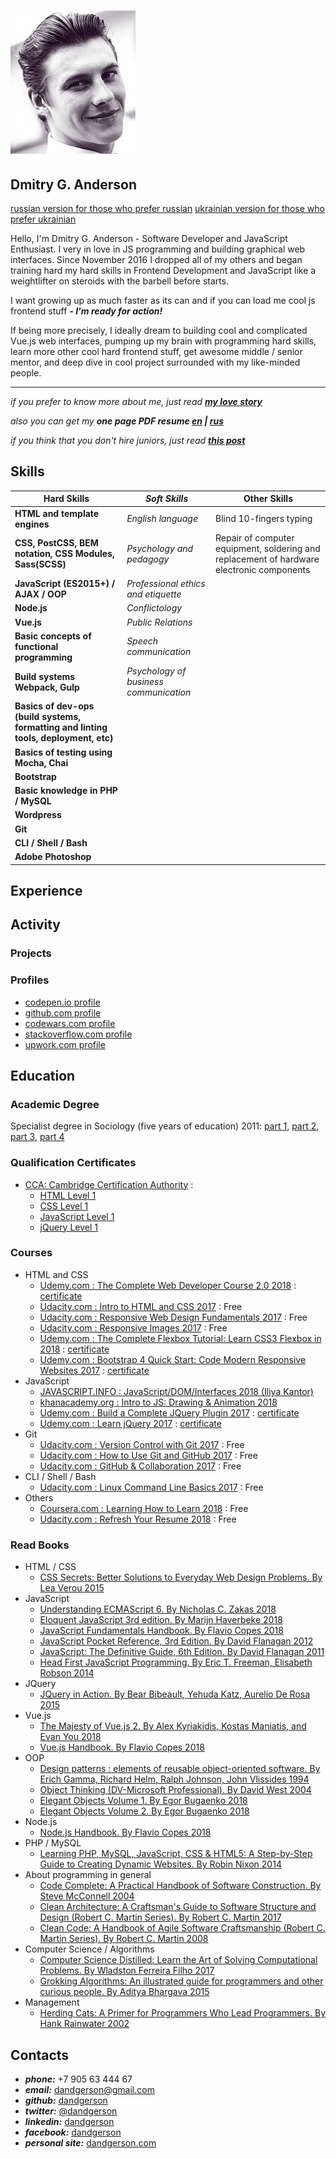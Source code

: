 # [![small portrait](./img/small_portrait.jpg)](./img/portrait.jpg)

## Dmitry G. Anderson

[russian version for those who prefer russian](./ru_main.md)
[ukrainian version for those who prefer ukrainian](./uk_main.md)

Hello, I'm Dmitry G. Anderson - Software Developer and JavaScript Enthusiast.
I very in love in JS programming and building graphical web interfaces. Since November 2016 I dropped all of my others and began training hard my hard skills in Frontend Development and JavaScript like a weightlifter on steroids with the barbell before starts.

I want growing up as much faster as its can and if you can load me cool js frontend stuff ***- I'm ready for action!***

If being more precisely, I ideally dream to building cool and complicated Vue.js web interfaces, pumping up my brain with programming hard skills, learn more other cool hard frontend stuff, get awesome middle / senior mentor, and deep dive in cool project surrounded with my like-minded people.

---

*if you prefer to know more about me, just read [**my love story**](./my_story.md)*

*also you can get my **one page PDF resume [en](./en_one_page_resume.pdf) | [rus](./ru_one_page_resume.pdf)***

*if you think that you don't hire juniors, just read [**this post**](https://dev.to/isaacandsuch/if-you-dont-hire-juniors-you-dont-deserve-seniors-48kb?utm_source=Newsletter+Subscribers&utm_campaign=63b22361fd-EMAIL_CAMPAIGN_2018_09_24_18&utm_medium=email&utm_term=0_d8f11d5d1e-63b22361fd-154379453)*

## Skills

| **Hard Skills** | *Soft Skills* | Other Skills |
| ----------- | ----------- | ------------ |
| **HTML and template engines** | *English language* | Blind 10-fingers typing |
| **CSS, PostCSS, BEM notation, CSS Modules, Sass(SCSS)** | *Psychology and pedagogy* | Repair of computer equipment, soldering and replacement of hardware electronic components |
| **JavaScript (ES2015+) / AJAX / OOP** | *Professional ethics and etiquette* | |
| **Node.js** | *Conflictology* | |
| **Vue.js** | *Public Relations* | |
| **Basic concepts of functional programming** | *Speech communication* | |
| **Build systems Webpack, Gulp** | *Psychology of business communication* | |
| **Basics of dev-ops (build systems, formatting and linting tools, deployment, etc)** | | |
| **Basics of testing using Mocha, Chai** | | |
| **Bootstrap** | | |
| **Basic knowledge in PHP / MySQL** | | |
| **Wordpress** | | |
| **Git** | | |
| **CLI / Shell / Bash** | | |
| **Adobe Photoshop** | | |

## Experience

## Activity

### Projects

### Profiles

* [codepen.io profile](https://codepen.io/dandgerson/)
* [github.com profile](https://github.com/dandgerson)
* [codewars.com profile](https://www.codewars.com/users/dandgerson)
* [stackoverflow.com profile](https://stackoverflow.com/users/7360033/dmitry-g-anderson)
* [upwork.com profile](https://www.upwork.com/freelancers/~01d9b90c1ce0ba2e06)

## Education

### Academic Degree

Specialist degree in Sociology (five years of education) 2011: [part 1](./academic_degree/1.jpg), [part 2](./academic_degree/2.jpg), [part 3](./academic_degree/3.jpg), [part 4](./academic_degree/4.jpg)

### Qualification Certificates

* [CCA: Cambridge Certification Authority](https://www.the-cca.org) :
  * [HTML Level 1](./certificates_qualification/CCA-Certificate-HTML_Level_1.pdf)
  * [CSS Level 1](./certificates_qualification/CCA-Certificate-CSS_Level_1.pdf)
  * [JavaScript Level 1](./certificates_qualification/CCA-Certificate-Javascript_Level_1.pdf)
  * [jQuery Level 1](./certificates_qualification/CCA-Certificate-jQuery_Level_1.pdf)

### Courses

* HTML and CSS
  * [Udemy.com : The Complete Web Developer Course 2.0 2018](https://www.udemy.com/the-complete-web-developer-course-2/) : [certificate]()
  * [Udacity.com : Intro to HTML and CSS 2017](https://www.udacity.com/course/intro-to-html-and-css--ud001) : Free
  * [Udacity.com : Responsive Web Design Fundamentals 2017](https://www.udacity.com/course/responsive-web-design-fundamentals--ud893) : Free
  * [Udacity.com : Responsive Images 2017](https://www.udacity.com/course/responsive-images--ud882) : Free
  * [Udemy.com : The Complete Flexbox Tutorial: Learn CSS3 Flexbox in 2018](https://www.udemy.com/flexbox-tutorial/) : [certificate](./certificates_courses/complete_flexbox_tutorial.pdf)
  * [Udemy.com : Bootstrap 4 Quick Start: Code Modern Responsive Websites 2017](https://www.udemy.com/bootstrap-4/) : [certificate](./certificates_courses/bootstrap4_quick_start.pdf)
* JavaScript
  * [JAVASCRIPT.INFO : JavaScript/DOM/Interfaces 2018 (Iliya Kantor)](http://javascript.info/courses/js)
  * [khanacademy.org : Intro to JS: Drawing & Animation 2018](https://www.khanacademy.org/computing/computer-programming/programming)
  * [Udemy.com : Build a Complete JQuery Plugin 2017](https://www.udemy.com/build-a-complete-jquery-plugin-image-pop-up-dialog/) : [certificate](./certificates_courses/build_jquery_plugin.pdf)
  * [Udemy.com : Learn jQuery 2017](https://www.udemy.com/draft/591586/) : [certificate](./certificates_courses/learn_jquery.pdf)
* Git
  * [Udacity.com : Version Control with Git 2017](https://www.udacity.com/course/version-control-with-git--ud123) : Free
  * [Udacity.com : How to Use Git and GitHub 2017](https://classroom.udacity.com/courses/ud775) : Free
  * [Udacity.com : GitHub & Collaboration 2017](https://classroom.udacity.com/courses/ud456) : Free
* CLI / Shell / Bash
  * [Udacity.com : Linux Command Line Basics 2017](https://www.udacity.com/course/linux-command-line-basics--ud595) : Free
* Others
  * [Coursera.com : Learning How to Learn 2018](https://www.coursera.org/learn/learning-how-to-learn/home/welcome) : Free
  * [Udacity.com : Refresh Your Resume 2018](https://classroom.udacity.com/courses/ud243) : Free

### Read Books

* HTML / CSS
  * [CSS Secrets: Better Solutions to Everyday Web Design Problems. By Lea Verou 2015](https://www.amazon.co.uk/CSS-Secrets-Solutions-Everyday-Problems/dp/1449372635)
* JavaScript
  * [Understanding ECMAScript 6. By Nicholas C. Zakas 2018](https://leanpub.com/understandinges6)
  * [Eloquent JavaScript 3rd edition. By Marijn Haverbeke 2018](https://eloquentjavascript.net/)
  * [JavaScript Fundamentals Handbook. By Flavio Copes 2018](https://flaviocopes.com/javascript/)
  * [JavaScript Pocket Reference, 3rd Edition. By David Flanagan 2012](http://shop.oreilly.com/product/0636920011460.do)
  * [JavaScript: The Definitive Guide, 6th Edition. By David Flanagan 2011](http://shop.oreilly.com/product/9780596101992.do)
  * [Head First JavaScript Programming. By Eric T. Freeman, Elisabeth Robson 2014](https://www.amazon.co.uk/Head-First-JavaScript-Programming-Freeman/dp/144934013X/ref=dp_ob_title_bk)
* JQuery
  * [JQuery in Action. By Bear Bibeault, Yehuda Katz, Aurelio De Rosa 2015](https://books.google.co.uk/books/about/JQuery_in_Action.html?id=vk91oAEACAAJ&source=kp_cover&redir_esc=y)
* Vue.js
  * [The Majesty of Vue.js 2. By Alex Kyriakidis, Kostas Maniatis, and Evan You 2018](https://leanpub.com/vuejs2)
  * [Vue.js Handbook. By Flavio Copes 2018](https://flaviocopes.com/tags/vue/)
* OOP
  * [Design patterns : elements of reusable object-oriented software. By Erich Gamma, Richard Helm, Ralph Johnson, John Vlissides 1994](https://www.amazon.co.uk/Design-patterns-elements-reusable-object-oriented/dp/0201633612)
  * [Object Thinking (DV-Microsoft Professional). By David West 2004](https://www.amazon.co.uk/Object-Thinking-DV-Microsoft-Professional-David/dp/0735619654)
  * [Elegant Objects Volume 1. By Egor Bugaenko 2018](https://www.yegor256.com/elegant-objects.html)
  * [Elegant Objects Volume 2. By Egor Bugaenko 2018](https://www.yegor256.com/elegant-objects.html)
* Node.js
  * [Node.js Handbook. By Flavio Copes 2018](https://flaviocopes.com/node-javascript-language/)
* PHP / MySQL
  * [Learning PHP, MySQL, JavaScript, CSS & HTML5: A Step-by-Step Guide to Creating Dynamic Websites. By Robin Nixon 2014](https://www.amazon.co.uk/Learning-MySQL-JavaScript-HTML5-Step/dp/1491949465)
* About programming in general
  * [Code Complete: A Practical Handbook of Software Construction. By Steve McConnell 2004](https://www.amazon.co.uk/Code-Complete-Practical-Handbook-Construction/dp/0735619670/ref=asap_bc?ie=UTF8)
  * [Clean Architecture: A Craftsman's Guide to Software Structure and Design (Robert C. Martin Series). By Robert C. Martin 2017](https://www.amazon.com/gp/product/B075LRM681/ref=dbs_a_def_rwt_hsch_vapi_taft_p1_i1)
  * [Clean Code: A Handbook of Agile Software Craftsmanship (Robert C. Martin Series). By Robert C. Martin 2008](https://www.amazon.co.uk/Computer-Science-Distilled-Computational-Problems/dp/0997316020)
* Computer Science / Algorithms
  * [Computer Science Distilled: Learn the Art of Solving Computational Problems. By Wladston Ferreira Filho 2017](https://www.amazon.co.uk/Computer-Science-Distilled-Computational-Problems/dp/0997316020)
  * [Grokking Algorithms: An illustrated guide for programmers and other curious people. By Aditya Bhargava 2015](https://www.amazon.co.uk/Grokking-Algorithms-illustrated-programmers-curious/dp/1617292230/ref=asap_bc?ie=UTF8)
* Management
  * [Herding Cats: A Primer for Programmers Who Lead Programmers. By Hank Rainwater 2002](https://www.amazon.co.uk/Herding-Cats-Primer-Programmers-Lead/dp/1590590171)

## Contacts

* ***phone:*** +7 905 63 444 67
* ***email:*** dandgerson@gmail.com
* ***github:*** [dandgerson](https://github.com/dandgerson)
* ***twitter:*** [@dandgerson](https://twitter.com/dandgerson)
* ***linkedin:*** [dandgerson](https://www.linkedin.com/in/dandgerson/)
* ***facebook:*** [dandgerson](https://www.facebook.com/dandgerson)
* ***personal site:*** [dandgerson.com](http://dandgerson.com/)
